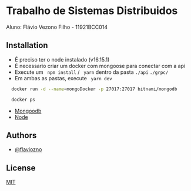 
# Trabalho de Sistemas Distribuidos

Aluno: Flávio Vezono Filho - 11921BCC014


## Installation

- É preciso ter o node instalado (v16.15.1)
- É necessario criar um docker com mongoose para conectar com a api
- Execute um ``` npm install``` / ``` yarn``` dentro da pasta ```./api``` ```./grpc/```
- Em ambas as pastas, execute ``` yarn dev```


```bash
  docker run -d --name=mongoDocker -p 27017:27017 bitnami/mongodb

  docker ps
```

- [Mongoodb](https://www.mongodb.com/try/download/compass)
- [Node](https://nodejs.org/en/download/)
## Authors

- [@flaviozno](https://www.github.com/flaviozno)


## License

[MIT](https://choosealicense.com/licenses/mit/)

